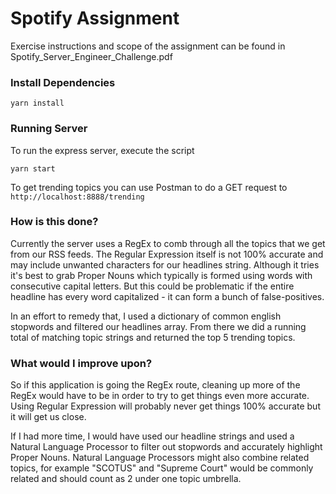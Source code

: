 # Spotify Assignment

Exercise instructions and scope of the assignment can be found in Spotify_Server_Engineer_Challenge.pdf

### Install Dependencies

```
yarn install
```

### Running Server

To run the express server, execute the script

```
yarn start
```

To get trending topics you can use Postman to do a GET request to `http://localhost:8888/trending`

### How is this done?

Currently the server uses a RegEx to comb through all the topics that we get from our RSS feeds. The Regular Expression itself is not 100% accurate and may include unwanted characters for our headlines string. Although it tries it's best to grab Proper Nouns which typically is formed using words with consecutive capital letters. But this could be problematic if the entire headline has every word capitalized - it can form a bunch of false-positives.

In an effort to remedy that, I used a dictionary of common english stopwords and filtered our headlines array. From there we did a running total of matching topic strings and returned the top 5 trending topics.

### What would I improve upon?

So if this application is going the RegEx route, cleaning up more of the RegEx would have to be in order to try to get things even more accurate. Using Regular Expression will probably never get things 100% accurate but it will get us close.

If I had more time, I would have used our headline strings and used a Natural Language Processor to filter out stopwords and accurately highlight Proper Nouns. Natural Language Processors might also combine related topics, for example "SCOTUS" and "Supreme Court" would be commonly related and should count as 2 under one topic umbrella.
